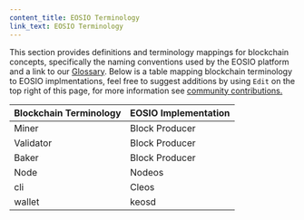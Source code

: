 ```yaml
---
content_title: EOSIO Terminology
link_text: EOSIO Terminology
---
```


This section provides definitions and terminology mappings for blockchain concepts, specifically the naming conventions used by the EOSIO platform and a link to our [Glossary](../../glossary). Below is a table mapping blockchain terminology to EOSIO implmentations, feel free to suggest additions by using `Edit` on the top right of this page, for more information see [community contributions.](../../10_welcome-to-eosio/20_community-contributions)  

| Blockchain Terminology	| 	EOSIO Implementation	 |
| :---				|:---			 |
| Miner				| Block Producer |
| Validator			| Block Producer |
| Baker				| Block Producer |
| Node				| Nodeos		 |
| cli				| Cleos			 |
| wallet			| keosd			 |

